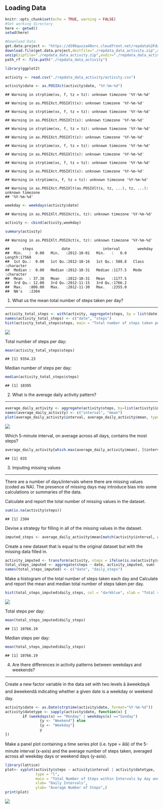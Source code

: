 Loading Data
------------

``` r
knitr::opts_chunk$set(echo = TRUE, warning = FALSE)
#Set working directory
here <- getwd()
setwd(here)

#Download Data
get.data.project <- "https://d396qusza40orc.cloudfront.net/repdata%2Fdata%2Factivity.zip"
download.file(get.data.project,destfile="./repdata_data_activity.zip",method="auto")
unzip(zipfile="./repdata_data_activity.zip",exdir="./repdata_data_activity")
path_rf <- file.path("./repdata_data_activity")

library(ggplot2)

activity <- read.csv("./repdata_data_activity/activity.csv")

activity$date <- as.POSIXct(activity$date, "%Y-%m-%d")
```

    ## Warning in strptime(xx, f, tz = tz): unknown timezone '%Y-%m-%d'

    ## Warning in as.POSIXct.POSIXlt(x): unknown timezone '%Y-%m-%d'

    ## Warning in strptime(xx, f, tz = tz): unknown timezone '%Y-%m-%d'

    ## Warning in as.POSIXct.POSIXlt(x): unknown timezone '%Y-%m-%d'

    ## Warning in strptime(xx, f, tz = tz): unknown timezone '%Y-%m-%d'

    ## Warning in as.POSIXct.POSIXlt(x): unknown timezone '%Y-%m-%d'

    ## Warning in strptime(xx, f, tz = tz): unknown timezone '%Y-%m-%d'

    ## Warning in as.POSIXct.POSIXlt(x): unknown timezone '%Y-%m-%d'

    ## Warning in strptime(xx, f, tz = tz): unknown timezone '%Y-%m-%d'

    ## Warning in as.POSIXct.POSIXlt(x): unknown timezone '%Y-%m-%d'

    ## Warning in strptime(x, f, tz = tz): unknown timezone '%Y-%m-%d'

    ## Warning in as.POSIXct.POSIXlt(as.POSIXlt(x, tz, ...), tz, ...): unknown timezone
    ## '%Y-%m-%d'

``` r
weekday <- weekdays(activity$date)
```

    ## Warning in as.POSIXlt.POSIXct(x, tz): unknown timezone '%Y-%m-%d'

``` r
activity <- cbind(activity,weekday)

summary(activity)
```

    ## Warning in as.POSIXlt.POSIXct(x, tz): unknown timezone '%Y-%m-%d'

    ##      steps             date               interval        weekday         
    ##  Min.   :  0.00   Min.   :2012-10-01   Min.   :   0.0   Length:17568      
    ##  1st Qu.:  0.00   1st Qu.:2012-10-16   1st Qu.: 588.8   Class :character  
    ##  Median :  0.00   Median :2012-10-31   Median :1177.5   Mode  :character  
    ##  Mean   : 37.38   Mean   :2012-10-31   Mean   :1177.5                     
    ##  3rd Qu.: 12.00   3rd Qu.:2012-11-15   3rd Qu.:1766.2                     
    ##  Max.   :806.00   Max.   :2012-11-30   Max.   :2355.0                     
    ##  NA's   :2304

1. What us the mean total number of steps taken per day?
--------------------------------------------------------

``` r
activity_total_steps <- with(activity, aggregate(steps, by = list(date), FUN = sum, na.rm = TRUE))
names(activity_total_steps) <- c("date", "steps")
hist(activity_total_steps$steps, main = "Total number of steps taken per day", xlab = "Total steps taken per day", col = "darkblue", ylim = c(0,20), breaks = seq(0,25000, by=2500))
```

![](PA1_Template_files/figure-markdown_github/unnamed-chunk-1-1.png)

Total number of steps per day:

``` r
mean(activity_total_steps$steps)
```

    ## [1] 9354.23

Median number of steps per day:

``` r
median(activity_total_steps$steps)
```

    ## [1] 10395

2. What is the average daily activity pattern?
----------------------------------------------

``` r
average_daily_activity <- aggregate(activity$steps, by=list(activity$interval), FUN=mean, na.rm=TRUE)
names(average_daily_activity) <- c("interval", "mean")
plot(average_daily_activity$interval, average_daily_activity$mean, type = "l", col="darkblue", lwd = 2, xlab="Interval", ylab="Average number of steps", main="Average number of steps per intervals")
```

![](PA1_Template_files/figure-markdown_github/unnamed-chunk-4-1.png)

Which 5-minute interval, on average across all days, contains the most
steps?

``` r
average_daily_activity[which.max(average_daily_activity$mean), ]$interval
```

    ## [1] 835

3. Imputing missing values
--------------------------

There are a number of days/intervals where there are missing values
(coded as NA). The presence of missing days may introduce bias into some
calculations or summaries of the data.

Calculate and report the total number of missing values in the dataset.

``` r
sum(is.na(activity$steps))
```

    ## [1] 2304

Devise a strategy for filling in all of the missing values in the
dataset.

``` r
imputed_steps <- average_daily_activity$mean[match(activity$interval, average_daily_activity$interval)]
```

Create a new dataset that is equal to the original dataset but with the
missing data filled in.

``` r
activity_imputed <- transform(activity, steps = ifelse(is.na(activity$steps), yes = imputed_steps, no = activity$steps))
total_steps_imputed <- aggregate(steps ~ date, activity_imputed, sum)
names(total_steps_imputed) <- c("date", "daily_steps")
```

Make a histogram of the total number of steps taken each day and
Calculate and report the mean and median total number of steps taken per
day.

``` r
hist(total_steps_imputed$daily_steps, col = "darkblue", xlab = "Total steps per day", ylim = c(0,30), main = "Total number of steps taken each day", breaks = seq(0,25000,by=2500))
```

![](PA1_Template_files/figure-markdown_github/unnamed-chunk-9-1.png)

Total steps per day:

``` r
mean(total_steps_imputed$daily_steps)
```

    ## [1] 10766.19

Median steps per day:

``` r
mean(total_steps_imputed$daily_steps)
```

    ## [1] 10766.19

4. Are there differences in activity patterns between weekdays and weekends?
----------------------------------------------------------------------------

Create a new factor variable in the data set with two levels â
âweekdayâ and âweekendâ indicating whether a given date is a
weekday or weekend day.

``` r
activity$date <- as.Date(strptime(activity$date, format="%Y-%m-%d"))
activity$datetype <- sapply(activity$date, function(x) {
        if (weekdays(x) == "Monday" | weekdays(x) =="Sunday") 
                {y <- "Weekend"} else 
                {y <- "Weekday"}
                y
})
```

Make a panel plot containing a time series plot (i.e. type = âlâ) of
the 5-minute interval (x-axis) and the average number of steps taken,
averaged across all weekday days or weekend days (y-axis).

``` r
library(lattice)
plot<- xyplot(activity$steps ~ activity$interval | activity$datetype,
              type = "l",
              main = "Total Number of Steps within Intervals by day and type",
              xlab= "Daily Intervals",
              ylab= "Average Number of Steps",)
print(plot)
```

![](PA1_Template_files/figure-markdown_github/unnamed-chunk-13-1.png)

